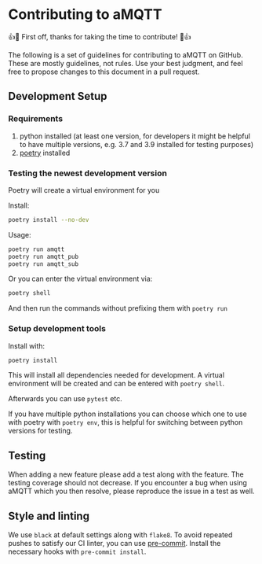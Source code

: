 # Contributing to aMQTT

:+1::tada: First off, thanks for taking the time to contribute! :tada::+1:

The following is a set of guidelines for contributing to aMQTT on GitHub. These are mostly guidelines, not rules. Use your best judgment, and feel free to propose changes to this document in a pull request.

## Development Setup

### Requirements

1. python installed (at least one version, for developers it might be helpful to have multiple versions, e.g. 3.7 and 3.9 installed for testing purposes)
2. [poetry](https://python-poetry.org/docs/#installation) installed

### Testing the newest development version

Poetry will create a virtual environment for you

Install:

```sh
poetry install --no-dev
```

Usage:

```sh
poetry run amqtt
poetry run amqtt_pub
poetry run amqtt_sub
```

Or you can enter the virtual environment via:

```sh
poetry shell
```

And then run the commands without prefixing them with `poetry run`

### Setup development tools

Install with:

```sh
poetry install
```

This will install all dependencies needed for development.
A virtual environment will be created and can be entered with `poetry shell`.

Afterwards you can use `pytest` etc.

If you have multiple python installations you can choose which one to use with poetry with `poetry env`, this is helpful for switching between python versions for testing.

## Testing

When adding a new feature please add a test along with the feature. The testing coverage should not decrease.
If you encounter a bug when using aMQTT which you then resolve, please reproduce the issue in a test as well.

## Style and linting

We use `black` at default settings along with `flake8`. To avoid repeated pushes to satisfy our CI linter, you can use [pre-commit](https://pre-commit.com). Install the necessary hooks with `pre-commit install`.
